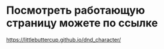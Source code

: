 # Посмотреть работающую страницу можете по ссылке
 https://littlebuttercup.github.io/dnd_character/
